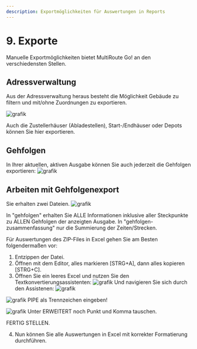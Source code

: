 ```yaml
---
description: Exportmöglichkeiten für Auswertungen in Reports
---
```


# 9. Exporte

Manuelle Exportmöglichkeiten bietet MultiRoute Go! an den verschiedensten Stellen. 

## Adressverwaltung 

Aus der Adressverwaltung heraus besteht die Möglichkeit Gebäude zu filtern und mit/ohne Zuordnungen zu exportieren.

![grafik](https://user-images.githubusercontent.com/99329016/167629229-2027f10c-694c-4c7e-9b66-4c94b316c7a9.png)

Auch die Zustellerhäuser (Abladestellen),  Start-/Endhäuser oder Depots können Sie hier exportieren. 

## Gehfolgen

In Ihrer aktuellen, aktiven Ausgabe können Sie auch jederzeit die Gehfolgen exportieren:
![grafik](https://user-images.githubusercontent.com/99329016/167630490-932c3daf-6822-4843-a81a-10da0d9c0640.png)


## Arbeiten mit Gehfolgenexport
Sie erhalten zwei Dateien. 
![grafik](https://github.com/gbconsite/MultiRoute-Go/assets/99329016/7e10ce7d-0407-40b0-892e-f6966c1d6282)

In "gehfolgen" erhalten Sie ALLE Informationen inklusive aller Steckpunkte zu ALLEN Gehfolgen der anzeigten Ausgabe.
In "gehfolgen-zusammenfassung" nur die Summierung der Zeiten/Strecken. 

Für Auswertungen des ZIP-Files in Excel gehen Sie am Besten folgendermaßen vor:
1. Entzippen der Datei.
2. Öffnen mit dem Editor, alles markieren [STRG+A], dann alles kopieren [STRG+C].
3. Öffnen Sie ein leeres Excel und nutzen Sie den Textkonvertierungsassistenten:
![grafik](https://github.com/gbconsite/MultiRoute-Go/assets/99329016/b6360eac-1c04-4fe0-8b77-82248113e2f6)
Und navigieren Sie sich durch den Assistenen:
![grafik](https://github.com/gbconsite/MultiRoute-Go/assets/99329016/8aa885e8-7330-4946-9bd1-2d5e620627e3)

![grafik](https://github.com/gbconsite/MultiRoute-Go/assets/99329016/294f66a2-9b96-47b9-9d8b-47cdf7c4a146)
PIPE als Trennzeichen eingeben!

![grafik](https://github.com/gbconsite/MultiRoute-Go/assets/99329016/5071fdf3-52a5-491e-9646-2f8a44e5add7)
Unter ERWEITERT noch Punkt und Komma tauschen.

FERTIG STELLEN.

4. Nun können Sie alle Auswertungen in Excel mit korrekter Formatierung durchführen.




